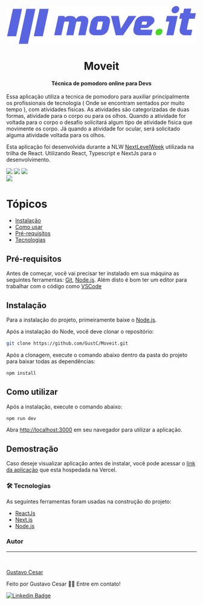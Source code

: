 <div>
<p align="center">
<img src="https://github.com/GustC/Moveit/blob/main/public/logo-full.svg" />
</p>
<h1 align="center">
  Moveit
</h1>

<h4 align="center">Técnica de pomodoro online para Devs</h3>
</div>

Essa aplicação utiliza a tecnica de pomodoro para auxiliar principalmente os profissionais de tecnologia ( Onde se encontram sentados por muito tempo ), com atividades fisicas. As atividades são categorizadas de duas formas, atividade para o corpo ou para os olhos. Quando a atividade for voltada para o corpo o desafio solicitará algum tipo de atividade fisica que movimente os corpo. Já quando a atividade for ocular, será solicitado alguma atividade voltada para os olhos.

Esta aplicação foi desenvolvida durante a NLW [NextLevelWeek](https://nextlevelweek.com/) utilizada na trilha de React. Utilizando React, Typescript e NextJs para o desenvolvimento.

<div flex-direction="row">
  <img src="https://img.shields.io/static/v1?style=for-the-badge&logo=TypeScript&label=typescript&message=v4.1.5&color=success" />
  <img src="https://img.shields.io/static/v1?style=for-the-badge&logo=Next.Js&label=nextjs&message=v10.0.7&color=success" />
  <img src="https://img.shields.io/static/v1?style=for-the-badge&logo=React&label=react&message=v17.0.1&color=success" />  
</div>

<img src="https://img.shields.io/badge/Status-em%20desenvolvimento-yellow" />

Tópicos
=================
<!--ts-->
   * [Instalação](#instalação)
   * [Como usar](#como-utilizar)
   * [Pré-requisitos](#pré-requisitos)
   * [Tecnologias](#tecnologias)
<!--te-->

## Pré-requisitos

Antes de começar, você vai precisar ter instalado em sua máquina as seguintes ferramentas:
[Git](https://git-scm.com), [Node.js](https://nodejs.org/en/). 
Além disto é bom ter um editor para trabalhar com o código como [VSCode](https://code.visualstudio.com/)

## Instalação

Para a instalação do projeto, primeiramente baixe o <a href="https://nodejs.org/en/">Node.js</a>.

Após a instalação do Node, você deve clonar o repositório:
```bash
git clone https://github.com/GustC/Moveit.git
```
Após a clonagem, execute o comando abaixo dentro da pasta do projeto para baixar todas as dependências:
```bash
npm install
```

## Como utilizar

Após a instalação, execute o comando abaixo:

```bash
npm run dev
```

Abra [http://localhost:3000](http://localhost:3000) em seu navegador para utilizar a aplicação.

## Demostração

Caso deseje visualizar aplicação antes de instalar, você pode acessar o <a href="https://moveit-ten-sigma.vercel.app/">link da aplicação</a> que esta hospedada na Vercel.

### 🛠 Tecnologias

As seguintes ferramentas foram usadas na construção do projeto:

- [ReactJs](https://pt-br.reactjs.org/)
- [Next.js](https://nextjs.org)
- [Node.js](https://nodejs.org/)

### Autor
---

<a href="https://github.com/GustC">
  <img style="border-radius: 50%;" src="https://github.com/GustC.png" width="100px;" alt=""/>
  <br />
  
</a>

<a href="https://github.com/GustC">Gustavo Cesar</a>

Feito por Gustavo Cesar 👋🏽 Entre em contato!

[![Linkedin Badge](https://img.shields.io/badge/-Gustavo-blue?style=flat-square&logo=Linkedin&logoColor=white&link=https://www.linkedin.com/in/gustavo-cesar-390522187/)](https://www.linkedin.com/in/gustavo-cesar/) 
